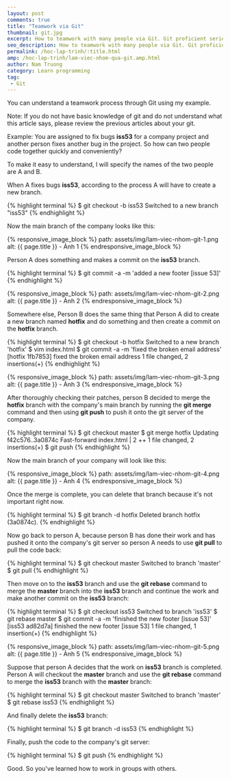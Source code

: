 ```yaml
---
layout: post
comments: true
title: "Teamwork via Git"
thumbnail: git.jpg
excerpt: How to teamwork with many people via Git. Git proficient series
seo_description: How to teamwork with many people via Git. Git proficient series
permalink: /hoc-lap-trinh/:title.html
amp: /hoc-lap-trinh/lam-viec-nhom-qua-git.amp.html
author: Nam Truong
category: Learn programming
tag:
 - Git
---
```


You can understand a teamwork process through Git using my example. 

<p class="warning">Note: If you do not have basic knowledge of git and do not understand what this article says, please review the previous articles about your git.</p>

Example: You are assigned to fix bugs **iss53** for a company project and another person fixes another bug in the project. So how can two people code together quickly and conveniently?

To make it easy to understand, I will specify the names of the two people are A and B.

When A fixes bugs **iss53**, according to the process A will have to create a new branch. 

{% highlight terminal %}
$ git checkout -b iss53
Switched to a new branch "iss53"
{% endhighlight %}

Now the main branch of the company looks like this:

{% responsive_image_block %}
 path: assets/img/lam-viec-nhom-git-1.png
 alt: {{ page.title }} - Ảnh 1
{% endresponsive_image_block %}

Person A does something and makes a commit on the **iss53** branch.

{% highlight terminal %}
$ git commit -a -m 'added a new footer [issue 53]'
{% endhighlight %}

{% responsive_image_block %}
 path: assets/img/lam-viec-nhom-git-2.png
 alt: {{ page.title }} - Ảnh 2
{% endresponsive_image_block %}

Somewhere else, Person B does the same thing that Person A did to create a new branch named **hotfix** and do something and then create a commit on the **hotfix** branch.

{% highlight terminal %}
$ git checkout -b hotfix
Switched to a new branch 'hotfix'
$ vim index.html
$ git commit -a -m 'fixed the broken email address'
[hotfix 1fb7853] fixed the broken email address
 1 file changed, 2 insertions(+)
{% endhighlight %}

{% responsive_image_block %}
 path: assets/img/lam-viec-nhom-git-3.png
 alt: {{ page.title }} - Ảnh 3
{% endresponsive_image_block %}

After thoroughly checking their patches, person B decided to merge the **hotfix** branch with the company's main branch by running the **git merge** command and then using **git push** to push it onto the git server of the company.

{% highlight terminal %}
$ git checkout master
$ git merge hotfix
Updating f42c576..3a0874c
Fast-forward
 index.html | 2 ++
 1 file changed, 2 insertions(+)
$ git push
{% endhighlight %}

Now the main branch of your company will look like this:

{% responsive_image_block %}
 path: assets/img/lam-viec-nhom-git-4.png
 alt: {{ page.title }} - Ảnh 4
{% endresponsive_image_block %}

Once the merge is complete, you can delete that branch because it's not important right now.

{% highlight terminal %}
$ git branch -d hotfix
Deleted branch hotfix (3a0874c).
{% endhighlight %}

Now go back to person A, because person B has done their work and has pushed it onto the company's git server so person A needs to use **git pull** to pull the code back:

{% highlight terminal %}
$ git checkout master
Switched to branch 'master'
$ git pull
{% endhighlight %}

Then move on to the **iss53** branch and use the **git rebase** command to merge the **master** branch into the **iss53** branch and continue the work and make another commit on the **iss53** branch:

{% highlight terminal %}
$ git checkout iss53
Switched to branch 'iss53'
$ git rebase master
$ git commit -a -m 'finished the new footer [issue 53]'
[iss53 ad82d7a] finished the new footer [issue 53]
1 file changed, 1 insertion(+)
{% endhighlight %}

{% responsive_image_block %}
 path: assets/img/lam-viec-nhom-git-5.png
 alt: {{ page.title }} - Ảnh 5
{% endresponsive_image_block %}

Suppose that person A decides that the work on **iss53** branch is completed. Person A will checkout the **master** branch and use the **git rebase** command to merge the **iss53** branch with the **master** branch:

{% highlight terminal %}
$ git checkout master
Switched to branch 'master'
$ git rebase iss53
{% endhighlight %}

And finally delete the **iss53** branch:

{% highlight terminal %}
$ git branch -d iss53
{% endhighlight %}

Finally, push the code to the company's git server:

{% highlight terminal %}
$ git push
{% endhighlight %}

Good. So you've learned how to work in groups with others.